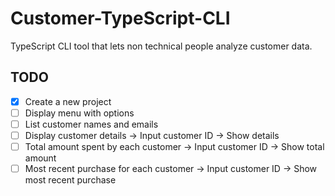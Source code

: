 # Customer-TypeScript-CLI

TypeScript CLI tool that lets non technical people analyze customer data.

## TODO

- [x] Create a new project
- [ ] Display menu with options
- [ ] List customer names and emails
- [ ] Display customer details -> Input customer ID -> Show details
- [ ] Total amount spent by each customer -> Input customer ID -> Show total amount
- [ ] Most recent purchase for each customer -> Input customer ID -> Show most recent purchase
